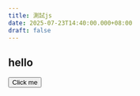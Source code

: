 ```yaml
---
title: 測試js
date: 2025-07-23T14:40:00.000+08:00
draft: false
---
```

<h2>hello</h2>
<button id="myButton">Click me</button>

<script>
  document.addEventListener("DOMContentLoaded", function () {
    document.getElementById("myButton").addEventListener("click", function () {
      alert("Hello from JavaScript!");
    });
  });
</script>
